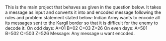 This is the main project that behaves as given in the question below. It takes a message as input and converts it into and encoded message following the rules and problem statement stated below:
Indian Army wants to encode all its messages sent to the
 Kargil border so that it is difficult for the enemy to decode it.
 On odd days:
 A=01
 B=02
 C=03
 Z=26
 On even days:
 A=501
 B=502
 C=503
 Z=526
 Message: Any message u want encoded.
